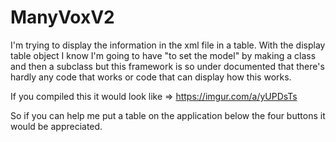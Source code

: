 # ManyVoxV2




I'm trying to display the information in the xml file in a table. With the display table object I know I'm going to have "to set the model" by making a class
and then a subclass but this framework is so under documented that there's hardly any code that works or code that can display how this works. 

If you compiled this it would look like =>  https://imgur.com/a/yUPDsTs

So if you can help me put a table on the application below the four buttons it would be appreciated. 
